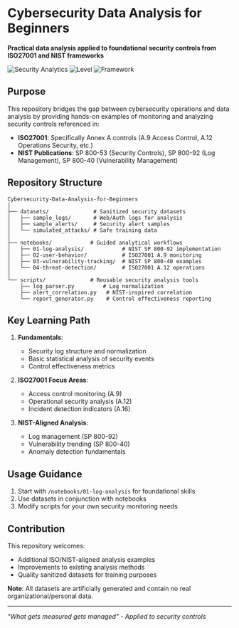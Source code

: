 # Cybersecurity Data Analysis for Beginners

**Practical data analysis applied to foundational security controls from ISO27001 and NIST frameworks**

![Security Analytics](https://img.shields.io/badge/domain-security_analytics-blue) ![Level](https://img.shields.io/badge/level-beginner-green) ![Framework](https://img.shields.io/badge/framework-ISO27001/NIST-orange)

## Purpose

This repository bridges the gap between cybersecurity operations and data analysis by providing hands-on examples of monitoring and analyzing security controls referenced in:

- **ISO27001**: Specifically Annex A controls (A.9 Access Control, A.12 Operations Security, etc.)
- **NIST Publications**: SP 800-53 (Security Controls), SP 800-92 (Log Management), SP 800-40 (Vulnerability Management)

## Repository Structure

```
Cybersecurity-Data-Analysis-for-Beginners
│ 
├── datasets/              # Sanitized security datasets
│   ├── sample_logs/       # Web/Auth logs for analysis
│   ├── sample_alerts/     # Security alert samples
│   └── simulated_attacks/ # Safe training data
│
├── notebooks/            # Guided analytical workflows
│   ├── 01-log-analysis/            # NIST SP 800-92 implementation
│   ├── 02-user-behavior/           # ISO27001 A.9 monitoring
│   ├── 03-vulnerability-tracking/  # NIST SP 800-40 examples
│   └── 04-threat-detection/        # ISO27001 A.12 operations
│
└── scripts/              # Reusable security analysis tools
    ├── log_parser.py         # Log normalization
    ├── alert_correlation.py   # NIST-inspired correlation
    └── report_generator.py    # Control effectiveness reporting
```

## Key Learning Path

1. **Fundamentals**:
   - Security log structure and normalization
   - Basic statistical analysis of security events
   - Control effectiveness metrics

2. **ISO27001 Focus Areas**:
   - Access control monitoring (A.9)
   - Operational security analysis (A.12)
   - Incident detection indicators (A.16)

3. **NIST-Aligned Analysis**:
   - Log management (SP 800-92)
   - Vulnerability trending (SP 800-40)
   - Anomaly detection fundamentals

## Usage Guidance

1. Start with `/notebooks/01-log-analysis` for foundational skills
2. Use datasets in conjunction with notebooks
3. Modify scripts for your own security monitoring needs

## Contribution

This repository welcomes:
- Additional ISO/NIST-aligned analysis examples
- Improvements to existing analysis methods
- Quality sanitized datasets for training purposes

**Note**: All datasets are artificially generated and contain no real organizational/personal data.

---

*"What gets measured gets managed" - Applied to security controls*
